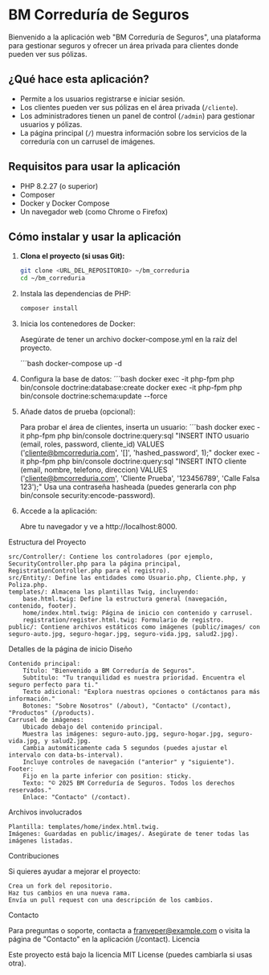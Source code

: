 # BM Correduría de Seguros

Bienvenido a la aplicación web "BM Correduría de Seguros", una plataforma para gestionar seguros y ofrecer un área privada para clientes donde pueden ver sus pólizas.

## ¿Qué hace esta aplicación?

- Permite a los usuarios registrarse e iniciar sesión.
- Los clientes pueden ver sus pólizas en el área privada (`/cliente`).
- Los administradores tienen un panel de control (`/admin`) para gestionar usuarios y pólizas.
- La página principal (`/`) muestra información sobre los servicios de la correduría con un carrusel de imágenes.

## Requisitos para usar la aplicación

- PHP 8.2.27 (o superior)
- Composer
- Docker y Docker Compose
- Un navegador web (como Chrome o Firefox)

## Cómo instalar y usar la aplicación

1. **Clona el proyecto (si usas Git):**
   ```bash
   git clone <URL_DEL_REPOSITORIO> ~/bm_correduria
   cd ~/bm_correduria
2. Instala las dependencias de PHP:
   ```bash
   composer install
3. Inicia los contenedores de Docker:

    Asegúrate de tener un archivo docker-compose.yml en la raíz del proyecto.
    
    ´´´bash
    docker-compose up -d

4. Configura la base de datos:
   ´´´bash
   docker exec -it php-fpm php bin/console doctrine:database:create
   docker exec -it php-fpm php bin/console doctrine:schema:update --force

5. Añade datos de prueba (opcional):

   Para probar el área de clientes, inserta un usuario:
   ´´´bash
   docker exec -it php-fpm php bin/console doctrine:query:sql "INSERT INTO usuario (email, roles, password, cliente_id) VALUES ('cliente@bmcorreduria.com', '[]', 'hashed_password', 1);"
   docker exec -it php-fpm php bin/console doctrine:query:sql "INSERT INTO cliente (email, nombre, telefono, direccion) VALUES ('cliente@bmcorreduria.com', 'Cliente Prueba', '123456789', 'Calle Falsa 123');"
   Usa una contraseña hasheada (puedes generarla con php bin/console security:encode-password).

6. Accede a la aplicación:

    Abre tu navegador y ve a http://localhost:8000.

Estructura del Proyecto

    src/Controller/: Contiene los controladores (por ejemplo, SecurityController.php para la página principal, RegistrationController.php para el registro).
    src/Entity/: Define las entidades como Usuario.php, Cliente.php, y Poliza.php.
    templates/: Almacena las plantillas Twig, incluyendo:
        base.html.twig: Define la estructura general (navegación, contenido, footer).
        home/index.html.twig: Página de inicio con contenido y carrusel.
        registration/register.html.twig: Formulario de registro.
    public/: Contiene archivos estáticos como imágenes (public/images/ con seguro-auto.jpg, seguro-hogar.jpg, seguro-vida.jpg, salud2.jpg).

Detalles de la página de inicio
Diseño

    Contenido principal:
        Título: "Bienvenido a BM Correduría de Seguros".
        Subtítulo: "Tu tranquilidad es nuestra prioridad. Encuentra el seguro perfecto para ti."
        Texto adicional: "Explora nuestras opciones o contáctanos para más información."
        Botones: "Sobre Nosotros" (/about), "Contacto" (/contact), "Productos" (/products).
    Carrusel de imágenes:
        Ubicado debajo del contenido principal.
        Muestra las imágenes: seguro-auto.jpg, seguro-hogar.jpg, seguro-vida.jpg, y salud2.jpg.
        Cambia automáticamente cada 5 segundos (puedes ajustar el intervalo con data-bs-interval).
        Incluye controles de navegación ("anterior" y "siguiente").
    Footer:
        Fijo en la parte inferior con position: sticky.
        Texto: "© 2025 BM Correduría de Seguros. Todos los derechos reservados."
        Enlace: "Contacto" (/contact).

Archivos involucrados

    Plantilla: templates/home/index.html.twig.
    Imágenes: Guardadas en public/images/. Asegúrate de tener todas las imágenes listadas.

Contribuciones

Si quieres ayudar a mejorar el proyecto:

    Crea un fork del repositorio.
    Haz tus cambios en una nueva rama.
    Envía un pull request con una descripción de los cambios.

Contacto

Para preguntas o soporte, contacta a franveper@example.com o visita la página de "Contacto" en la aplicación (/contact).
Licencia

Este proyecto está bajo la licencia MIT License (puedes cambiarla si usas otra).